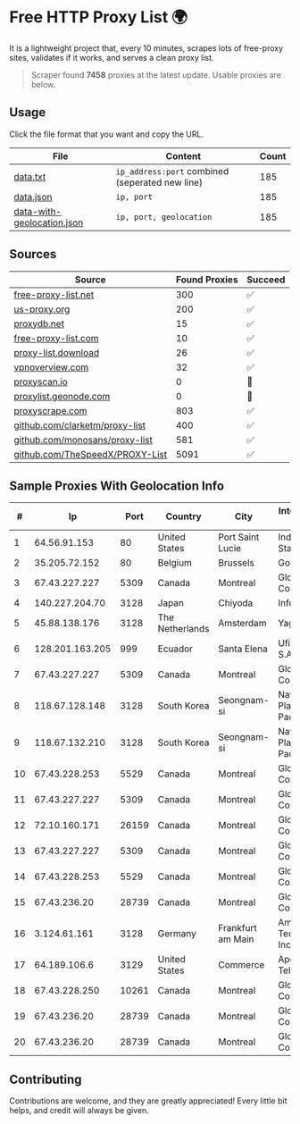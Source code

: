 
# Free HTTP Proxy List 🌍

It is a lightweight project that, every 10 minutes, scrapes lots of free-proxy sites, validates if it works, and serves a clean proxy list.


> Scraper found **7458** proxies at the latest update. Usable proxies are below.

## Usage

Click the file format that you want and copy the URL.


|File|Content|Count|
|----|-------|-----|
|[data.txt](https://raw.githubusercontent.com/themiralay/Proxy-List-World/master/data.txt)|`ip_address:port` combined (seperated new line)|185|
|[data.json](https://raw.githubusercontent.com/themiralay/Proxy-List-World/master/data.json)|`ip, port`|185|
|[data-with-geolocation.json](https://raw.githubusercontent.com/themiralay/Proxy-List-World/master/data-with-geolocation.json)|`ip, port, geolocation`|185|

## Sources

|Source|Found Proxies|Succeed|
|------|-------------|-------|
|[free-proxy-list.net](https://free-proxy-list.net)|300|✅|
|[us-proxy.org](https://www.us-proxy.org)|200|✅|
|[proxydb.net](http://proxydb.net)|15|✅|
|[free-proxy-list.com](https://free-proxy-list.com/?page=&port=&type%5B%5D=http&type%5B%5D=https&up_time=0&search=Search)|10|✅|
|[proxy-list.download](https://www.proxy-list.download/HTTP)|26|✅|
|[vpnoverview.com](https://vpnoverview.com/privacy/anonymous-browsing/free-proxy-servers)|32|✅|
|[proxyscan.io](https://www.proxyscan.io)|0|🚫|
|[proxylist.geonode.com](https://proxylist.geonode.com/api/proxy-list?limit=300&page=1&sort_by=lastChecked&sort_type=desc&protocols=http,https)|0|🚫|
|[proxyscrape.com](https://api.proxyscrape.com/v2/?request=displayproxies&protocol=http&timeout=10000&country=all&ssl=all&anonymity=all)|803|✅|
|[github.com/clarketm/proxy-list](https://raw.githubusercontent.com/clarketm/proxy-list/master/proxy-list-raw.txt)|400|✅|
|[github.com/monosans/proxy-list](https://raw.githubusercontent.com/monosans/proxy-list/main/proxies/http.txt)|581|✅|
|[github.com/TheSpeedX/PROXY-List](https://raw.githubusercontent.com/TheSpeedX/PROXY-List/master/http.txt)|5091|✅|


## Sample Proxies With Geolocation Info

|#|Ip|Port|Country|City|Internet Service Provider|
|-|--|----|-------|----|-------------------------|
|1|64.56.91.153|80|United States|Port Saint Lucie|Indian River State College|
|2|35.205.72.152|80|Belgium|Brussels|Google LLC|
|3|67.43.227.227|5309|Canada|Montreal|GloboTech Communications|
|4|140.227.204.70|3128|Japan|Chiyoda|InfoSphere|
|5|45.88.138.176|3128|The Netherlands|Amsterdam|Yaglom Labs Ltd|
|6|128.201.163.205|999|Ecuador|Santa Elena|Ufinet Panama S.A.|
|7|67.43.227.227|5309|Canada|Montreal|GloboTech Communications|
|8|118.67.128.148|3128|South Korea|Seongnam-si|Naver Business Platform Asia Pacific Pte. Ltd.|
|9|118.67.132.210|3128|South Korea|Seongnam-si|Naver Business Platform Asia Pacific Pte. Ltd.|
|10|67.43.228.253|5529|Canada|Montreal|GloboTech Communications|
|11|67.43.227.227|5309|Canada|Montreal|GloboTech Communications|
|12|72.10.160.171|26159|Canada|Montreal|GloboTech Communications|
|13|67.43.227.227|5309|Canada|Montreal|GloboTech Communications|
|14|67.43.228.253|5529|Canada|Montreal|GloboTech Communications|
|15|67.43.236.20|28739|Canada|Montreal|GloboTech Communications|
|16|3.124.61.161|3128|Germany|Frankfurt am Main|Amazon Technologies Inc.|
|17|64.189.106.6|3129|United States|Commerce|Apogee Telecom Inc.|
|18|67.43.228.250|10261|Canada|Montreal|GloboTech Communications|
|19|67.43.236.20|28739|Canada|Montreal|GloboTech Communications|
|20|67.43.236.20|28739|Canada|Montreal|GloboTech Communications|



## Contributing

Contributions are welcome, and they are greatly appreciated! Every
little bit helps, and credit will always be given.

